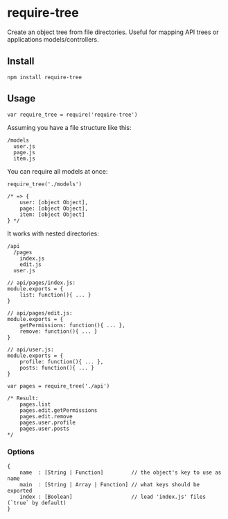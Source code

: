 require-tree
============

Create an object tree from file directories. Useful for mapping API trees or 
applications models/controllers.

Install
-------

    npm install require-tree

Usage
-----

    var require_tree = require('require-tree')

Assuming you have a file structure like this:

    /models
      user.js
      page.js
      item.js

You can require all models at once:

    require_tree('./models')

    /* => {
        user: [object Object],
        page: [object Object],
        item: [object Object]
    } */

It works with nested directories:

    /api
      /pages
        index.js
        edit.js
      user.js

    // api/pages/index.js:
    module.exports = {
        list: function(){ ... }
    }

    // api/pages/edit.js:
    module.exports = {
        getPermissions: function(){ ... },
        remove: function(){ ... }
    }

    // api/user.js:
    module.exports = {
        profile: function(){ ... },
        posts: function(){ ... }
    }

    var pages = require_tree('./api')

    /* Result:
        pages.list
        pages.edit.getPermissions
        pages.edit.remove
        pages.user.profile
        pages.user.posts
    */

### Options

    {
        name  : [String | Function]         // the object's key to use as name
        main  : [String | Array | Function] // what keys should be exported
        index : [Boolean]                   // load 'index.js' files (`true` by default)
    }
